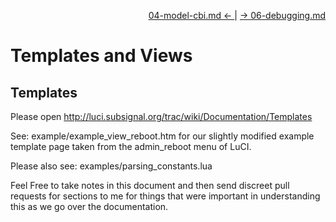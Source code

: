 <p align="right"><a href="04-model-cbi.md">04-model-cbi.md &larr; </a> | <a href="06-debugging.md">&rarr; 06-debugging.md</a></p>


Templates and Views
===================

Templates
---------

Please open http://luci.subsignal.org/trac/wiki/Documentation/Templates

See: example/example_view_reboot.htm for our slightly modified example template page taken from the admin_reboot menu of LuCI.

Please also see: examples/parsing_constants.lua


Feel Free to take notes in this document and then send discreet pull requests for sections to me  for things that were important in understanding this as we go over the documentation.
